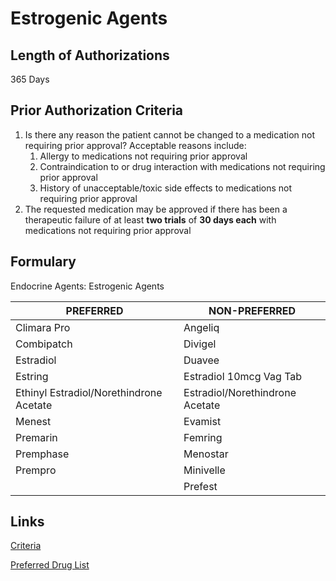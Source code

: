 # Estrogenic Agents

## Length of Authorizations

365 Days

## Prior Authorization Criteria

1.  Is there any reason the patient cannot be changed to a medication not requiring prior approval? Acceptable reasons include:
    1.  Allergy to medications not requiring prior approval
    2.  Contraindication to or drug interaction with medications not requiring prior approval
    3.  History of unacceptable/toxic side effects to medications not requiring prior approval
2.  The requested medication may be approved if there has been a therapeutic failure of at least **two trials** of **30 days each** with medications not requiring prior approval

## Formulary

Endocrine Agents: Estrogenic Agents

| PREFERRED                               | NON-PREFERRED                   |
|-----------------------------------------|---------------------------------|
| Climara Pro                             | Angeliq                         |
| Combipatch                              | Divigel                         |
| Estradiol                               | Duavee                          |
| Estring                                 | Estradiol 10mcg Vag Tab         |
| Ethinyl Estradiol/Norethindrone Acetate | Estradiol/Norethindrone Acetate |
| Menest                                  | Evamist                         |
| Premarin                                | Femring                         |
| Premphase                               | Menostar                        |
| Prempro                                 | Minivelle                       |
|                                         | Prefest                         |

## Links

[Criteria](https://pharmacy.medicaid.ohio.gov/sites/default/files/20220415_UPDL_Criteria_FINAL_.pdf#page=51)

[Preferred Drug List](https://pharmacy.medicaid.ohio.gov/sites/default/files/20220701_UPDL_FINAL.pdf#page=20)